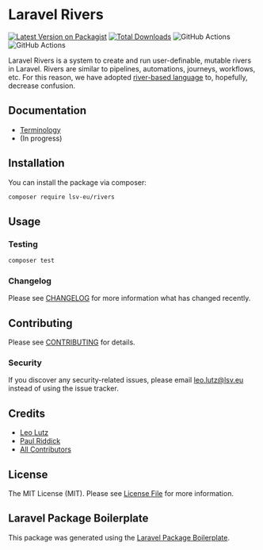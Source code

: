 # Laravel Rivers

[![Latest Version on Packagist](https://img.shields.io/packagist/v/lsv-eu/laravel-rivers.svg?style=flat-square)](https://packagist.org/packages/lsv-eu/laravel-rivers)
[![Total Downloads](https://img.shields.io/packagist/dt/lsv-eu/laravel-rivers.svg?style=flat-square)](https://packagist.org/packages/lsv-eu/laravel-rivers)
![GitHub Actions](https://github.com/lsv-eu/rivers/actions/workflows/main.yml/badge.svg)
![GitHub Actions](https://github.com/lsv-eu/rivers/actions/workflows/lint.yml/badge.svg)

Laravel Rivers is a system to create and run user-definable, mutable rivers in Laravel. Rivers are similar to pipelines, automations, journeys, workflows, etc. For this reason, we have adopted [river-based language](https://github.com/lsv-eu/laravel-rivers/blob/main/docs/terminology.md) to, hopefully, decrease confusion.

## Documentation

- [Terminology](https://github.com/lsv-eu/laravel-rivers/blob/main/docs/terminology.md)
- (In progress)

## Installation

You can install the package via composer:

```bash
composer require lsv-eu/rivers
```

## Usage

### Testing

```bash
composer test
```

### Changelog

Please see [CHANGELOG](CHANGELOG.md) for more information what has changed recently.

## Contributing

Please see [CONTRIBUTING](CONTRIBUTING.md) for details.

### Security

If you discover any security-related issues, please email leo.lutz@lsv.eu instead of using the issue tracker.

## Credits

-   [Leo Lutz](https://github.com/skeemer)
-   [Paul Riddick](https://github.com/paulriddickeu)
-   [All Contributors](https://github.com/lsv-eu/laravel-rivers/contributors)

## License

The MIT License (MIT). Please see [License File](LICENSE.md) for more information.

## Laravel Package Boilerplate

This package was generated using the [Laravel Package Boilerplate](https://laravelpackageboilerplate.com).
